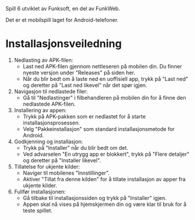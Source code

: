 Spill 6 utviklet av Funksoft, en del av FunkWeb.

Det er et mobilspill laget for Android-telefoner.

# Installasjonsveiledning

1. Nedlasting av APK-filen:
    - Last ned APK-filen gjennom nettleseren på mobilen din. Du finner nyeste versjon under "Releases" på siden her.
    - Når du blir bedt om å laste ned en uoffisiell app, trykk på "Last ned" og deretter på "Last ned likevel" når det spør igjen.
2. Navigasjon til nedlastede filer:
    - Gå til "Nedlastinger" i filbehandleren på mobilen din for å finne den nedlastede APK-filen.
3. Installering av appen:
    - Trykk på APK-pakken som er nedlastet for å starte installasjonsprosessen.
    - Velg "Pakkeinstallasjon" som standard installasjonsmetode for Android.
4. Godkjenning og installasjon:
    - Trykk på "Installer" når du blir bedt om det.
    - Ved advarselen "En utrygg app er blokkert", trykk på "Flere detaljer" og deretter på "Installer likevel".
5. Tillatelse for ukjente kilder:
    - Naviger til mobilenes "Innstillinger".
    - Aktiver "Tillat fra denne kilden" for å tillate installasjon av apper fra ukjente kilder.
6. Fullfør installasjonen:
    - Gå tilbake til installasjonssiden og trykk på "Installer" igjen.
    - Appen skal nå vises på hjemskjermen din og være klar til bruk for å teste spillet.
